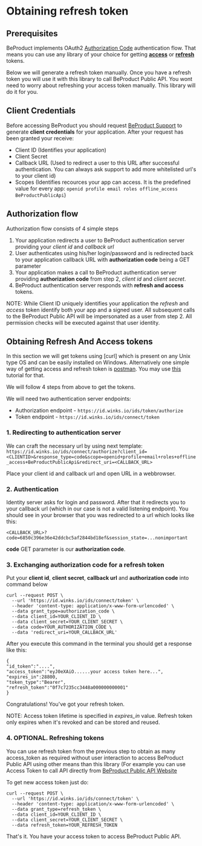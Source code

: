 # Obtaining refresh token

## Prerequisites
BeProduct implements OAuth2 [Authorization Code](https://datatracker.ietf.org/doc/html/rfc6749#section-1.3.1) authentication flow. That means you can use any library of your choice for getting [**access**](https://datatracker.ietf.org/doc/html/rfc6749#section-1.4) or [**refresh**](https://datatracker.ietf.org/doc/html/rfc6749#section-1.3.1) tokens. 

Below we will generate a refresh token manually. Once you have a refresh token you will use it with this library to call BeProduct Public API. You wont need to worry about refreshing your access token manually. This library will do it for you.

## Client Credentials 
Before accessing BeProduct you should request [BeProduct Support](mailto:support@beproduct.com) to generate **client credentials** for your application. After your request has been granted your receive:

* Client ID (Identifies your application)
* Client Secret
* Callback URL (Used to redirect a user to this URL after successful authentication. You can always ask support to add more whitelisted url's to your client id)
* Scopes (Identifies recources your app can access. It is the predefined value for every app: `openid profile email roles offline_access BeProductPublicApi`)
## Authorization flow
Authorization flow consists of 4 simple steps

1. Your application redirects a user to BeProduct authentication server providing your *client id* and *callback url* 
2. User authenticates using his/her login/password and is redirected back to your application callback URL with **authorization code** being a GET parameter
3. Your application makes a call to BeProduct authentication server providing **authorization code** from step 2, *client id* and *client secret*.
4. BeProduct authentication server responds with **refresh and access** tokens.

NOTE: While Client ID uniquely identifies your application the *refresh* and *access* token identify both your app and a signed user. All subsequent calls to the BeProduct Public API will be impersonated as a user from step 2. All permission checks will be executed against that user identity.

## Obtaining Refresh And Access tokens
In this section we will get tokens using [curl] which is present on any Unix type OS and can be easily installed on Windows. Alternatively one simple way of getting access and refresh token is [postman](https://www.postman.com/).
You may use [this](https://beproduct.atlassian.net/l/c/TAXJ87AP) tutorial for that.

We will follow 4 steps from above to get the tokens.

We will need two authentication server endpoints:

* Authorization endpoint - `https://id.winks.io/ids/token/authorize`
* Token endpoint - `https://id.winks.io/ids/connect/token`

### 1. Redirecting to authentication server
We can craft the necessary url by using next template:
`https://id.winks.io/ids/connect/authorize?client_id=<CLIENTID>&response_type=code&scope=openid+profile+email+roles+offline_access+BeProductPublicApi&redirect_uri=<CALLBACK_URL>`

Place your client id and callback url and open URL in a webbrowser.

### 2. Authentication 
Identity server asks for login and password. After that it redirects you to your callback url (which in our case is not a valid listening endpoint). You should see in your browser that you was redirected to a url which looks like this:

`<CALLBACK_URL>?code=6850c396e36e42ddcbc5af2844bd18ef&session_state=...nonimportant`

**code** GET parameter is our **authorization code**.

### 3. Exchanging authorization code for a refresh token

Put your **client id**, **client secret**, **callback url** and **authorization code** into command below

```
curl --request POST \
  --url 'https://id.winks.io/ids/connect/token' \
  --header 'content-type: application/x-www-form-urlencoded' \
  --data grant_type=authorization_code \
  --data client_id=YOUR_CLIENT_ID \
  --data client_secret=YOUR_CLIENT_SECRET \
  --data code=YOUR_AUTHORIZATION_CODE \
  --data 'redirect_uri=YOUR_CALLBACK_URL'
```

After you execute this command in the  terminal you should get a response like this:
```
{
"id_token":"....",
"access_token":"eyJ0eXAiO......your access token here...",
"expires_in":28800,
"token_type":"Bearer",
"refresh_token":"0f7c7235cc3448a000000000001"
}
```
Congratulations! You've got your refresh token.

NOTE: Access token lifetime is specified in *expires_in* value. Refresh token only expires when it's revoked and can be stored and reused.
### 4. OPTIONAL. Refreshing tokens 
You can use refresh token from the previous step to obtain as many access_token as required without user interaction to access BeProduct Public API using other means than this library (For example you can use Access Token to call API directly from [BeProduct Public API Website](https://developers.beproduct.com/documentation/)

To get new access token just do:

```
curl --request POST \
  --url 'https://id.winks.io/ids/connect/token' \
  --header 'content-type: application/x-www-form-urlencoded' \
  --data grant_type=refresh_token \
  --data client_id=YOUR_CLIENT_ID \
  --data client_secret=YOUR_CLIENT_SECRET \
  --data refresh_token=YOUR_REFRESH_TOKEN 
```

That's it. You have your access token to access BeProduct Public API.
  


